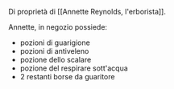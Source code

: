 Di proprietà di [[Annette Reynolds, l'erborista]].

Annette, in negozio possiede:
- pozioni di guarigione
- pozioni di antiveleno
- pozione dello scalare
- pozione del respirare sott'acqua
- 2 restanti borse da guaritore